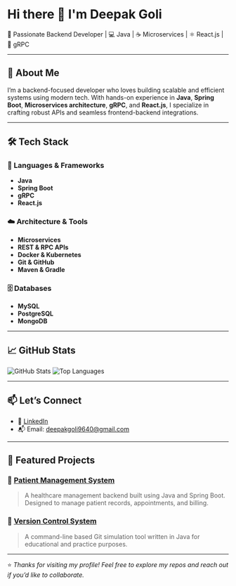 # Hi there 👋 I'm Deepak Goli

🎯 Passionate Backend Developer | 💻 Java | ☕ Microservices | ⚛️ React.js | 🔌 gRPC

---

## 🚀 About Me

I’m a backend-focused developer who loves building scalable and efficient systems using modern tech. With hands-on experience in **Java**, **Spring Boot**, **Microservices architecture**, **gRPC**, and **React.js**, I specialize in crafting robust APIs and seamless frontend-backend integrations.

---

## 🛠️ Tech Stack

### 🧠 Languages & Frameworks
- **Java**
- **Spring Boot**
- **gRPC**
- **React.js**

### ☁️ Architecture & Tools
- **Microservices**
- **REST & RPC APIs**
- **Docker & Kubernetes**
- **Git & GitHub**
- **Maven & Gradle**

### 🗄️ Databases
- **MySQL**
- **PostgreSQL**
- **MongoDB**

---

## 📈 GitHub Stats

![GitHub Stats](https://github-readme-stats.vercel.app/api?username=deepakgoli9640&show_icons=true&theme=radical)
![Top Languages](https://github-readme-stats.vercel.app/api/top-langs/?username=deepakgoli9640&layout=compact&theme=radical)


---

## 📫 Let’s Connect

- 🔗 [LinkedIn](https://www.linkedin.com/in/deepak-goli-92a3651a6/)
- 📬 Email: deepakgoli9640@gmail.com

---

## 📂 Featured Projects

### 🔹 [Patient Management System](https://github.com/your-github-username/patient-management-system)
> A healthcare management backend built using Java and Spring Boot. Designed to manage patient records, appointments, and billing.

### 🔹 [Version Control System](https://github.com/your-github-username/version-control-system)
> A command-line based Git simulation tool written in Java for educational and practice purposes.

---

⭐️ *Thanks for visiting my profile! Feel free to explore my repos and reach out if you’d like to collaborate.*

